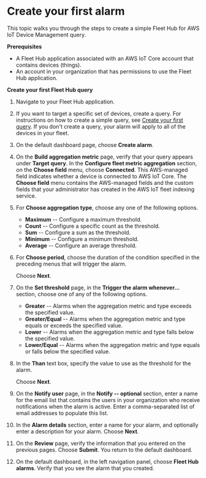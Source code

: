 # Create your first alarm<a name="aws-iot-monitor-user-getting-started-first-alarm"></a>

This topic walks you through the steps to create a simple Fleet Hub for AWS IoT Device Management query\.

**Prerequisites**
+ A Fleet Hub application associated with an AWS IoT Core account that contains devices \(things\)\.
+ An account in your organization that has permissions to use the Fleet Hub application\.

**Create your first Fleet Hub query**

1. Navigate to your Fleet Hub application\.

1. If you want to target a specific set of devices, create a query\. For instructions on how to create a simple query, see [Create your first query](aws-iot-monitor-user-getting-started-first-query.md)\. If you don't create a query, your alarm will apply to all of the devices in your fleet\.

1. On the default dashboard page, choose **Create alarm**\.

1. On the **Build aggregation metric** page, verify that your query appears under **Target query**\. In the **Configure fleet metric aggregation** section, on the **Choose field** menu, choose **Connected**\. This AWS\-managed field indicates whether a device is connected to AWS IoT Core\. The **Choose field** menu contains the AWS\-managed fields and the custom fields that your administrator has created in the AWS IoT fleet indexing service\.

1. For **Choose aggregation type**, choose any one of the following options\.
   + **Maximum** \-\- Configure a maximum threshold\.
   + **Count** \-\- Configure a specific count as the threshold\. 
   + **Sum** \-\- Configure a sum as the threshold\.
   + **Minimum** \-\- Configure a minimum threshold\.
   + **Average** \-\- Configure an average threshold\.

1. For **Choose period**, choose the duration of the condition specified in the preceding menus that will trigger the alarm\.

   Choose **Next**\.

1. On the **Set threshold** page, in the **Trigger the alarm whenever\.\.\.** section, choose one of any of the following options\.
   + **Greater** \-\- Alarms when the aggregation metric and type exceeds the specified value\.
   + **Greater/Equal** \-\- Alarms when the aggregation metric and type equals or exceeds the specified value\.
   + **Lower** \-\- Alarms when the aggregation metric and type falls below the specified value\.
   + **Lower/Equal** \-\- Alarms when the aggregation metric and type equals or falls below the specified value\.

1. In the **Than** text box, specify the value to use as the threshold for the alarm\.

   Choose **Next**\.

1. On the **Notify user** page, in the **Notify \-\- optional** section, enter a name for the email list that contains the users in your organization who receive notifications when the alarm is active\. Enter a comma\-separated list of email addresses to populate this list\.

1. In the **Alarm details** section, enter a name for your alarm, and optionally enter a description for your alarm\. Choose **Next**\.

1. On the **Review** page, verify the information that you entered on the previous pages\. Choose **Submit**\. You return to the default dashboard\.

1. On the default dashboard, in the left navigation panel, choose **Fleet Hub alarms**\. Verify that you see the alarm that you created\.
